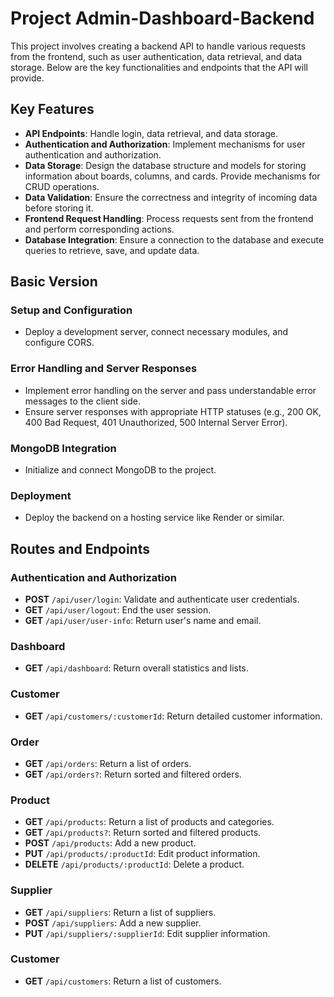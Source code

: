 # Project Admin-Dashboard-Backend

This project involves creating a backend API to handle various requests from the
frontend, such as user authentication, data retrieval, and data storage. Below
are the key functionalities and endpoints that the API will provide.

## Key Features

- **API Endpoints**: Handle login, data retrieval, and data storage.
- **Authentication and Authorization**: Implement mechanisms for user
  authentication and authorization.
- **Data Storage**: Design the database structure and models for storing
  information about boards, columns, and cards. Provide mechanisms for CRUD
  operations.
- **Data Validation**: Ensure the correctness and integrity of incoming data
  before storing it.
- **Frontend Request Handling**: Process requests sent from the frontend and
  perform corresponding actions.
- **Database Integration**: Ensure a connection to the database and execute
  queries to retrieve, save, and update data.

## Basic Version

### Setup and Configuration

- Deploy a development server, connect necessary modules, and configure CORS.

### Error Handling and Server Responses

- Implement error handling on the server and pass understandable error messages
  to the client side.
- Ensure server responses with appropriate HTTP statuses (e.g., 200 OK, 400 Bad
  Request, 401 Unauthorized, 500 Internal Server Error).

### MongoDB Integration

- Initialize and connect MongoDB to the project.

### Deployment

- Deploy the backend on a hosting service like Render or similar.

## Routes and Endpoints

### Authentication and Authorization

- **POST** `/api/user/login`: Validate and authenticate user credentials.
- **GET** `/api/user/logout`: End the user session.
- **GET** `/api/user/user-info`: Return user's name and email.

### Dashboard

- **GET** `/api/dashboard`: Return overall statistics and lists.

### Customer

- **GET** `/api/customers/:customerId`: Return detailed customer information.

### Order

- **GET** `/api/orders`: Return a list of orders.
- **GET** `/api/orders?`: Return sorted and filtered orders.

### Product

- **GET** `/api/products`: Return a list of products and categories.
- **GET** `/api/products?`: Return sorted and filtered products.
- **POST** `/api/products`: Add a new product.
- **PUT** `/api/products/:productId`: Edit product information.
- **DELETE** `/api/products/:productId`: Delete a product.

### Supplier

- **GET** `/api/suppliers`: Return a list of suppliers.
- **POST** `/api/suppliers`: Add a new supplier.
- **PUT** `/api/suppliers/:supplierId`: Edit supplier information.

### Customer

- **GET** `/api/customers`: Return a list of customers.
